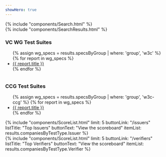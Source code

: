 ```yaml
---
showHero: true
---
```

<div class="ui one column stackable grid">
  <div class="column">
    {% include "components/Search.html" %}
  </div>
</div>

<div
  v-scope
  v-show="store.searchResults.length"
  class="ui one column stackable grid"
>
  <div class="column">
    {% include "components/SearchResults.html" %}
  </div>
</div>
<!---
<div class="ui two column stackable grid">
{% for items in homePage.blockList %}
  <div class="column">
    {%
      include "components/BlockList.html"
        listTitle: items.listTitle
        itemList: items.listItems
        buttonText: items.buttonText
    %}
  </div>
{% endfor %}
</div>
--->

<div class="ui two column stackable grid">
  <div class="column">
    <div class="ui segment">
      <h3 class="ui title">
        VC WG Test Suites
      </h3>
      <ul>
          {% assign wg_specs = results.specsByGroup | where: 'group', 'w3c' %}
        {% for report in wg_specs %}
        <li>
          <a href="/reports/{{ report.shortName | slugify }}">
            {{ report.title }}
          </a>
        </li>
        {% endfor %}
      </ul>
    </div>
  </div>
  <div class="column">
    <div class="ui segment">
      <h3 class="ui title">
        CCG Test Suites
      </h3>
      <ul>
          {% assign wg_specs = results.specsByGroup | where: 'group', 'w3c-ccg' %}
        {% for report in wg_specs %}
        <li>
          <a href="/reports/{{ report.shortName | slugify }}">
            {{ report.title }}
          </a>
        </li>
        {% endfor %}
      </ul>
    </div>
  </div>
  <div class="column">
    {%
      include "components/ScoreList.html"
        limit: 5
        buttonLink: "/issuers"
        listTitle: "Top Issuers"
        buttonText: "View the scoreboard"
        itemList: results.companiesByTestType.Issuer
    %}
  </div>
  <div class="column">
    {%
      include "components/ScoreList.html"
        limit: 5
        buttonLink: "/verifiers"
        listTitle: "Top Verifiers"
        buttonText: "View the scoreboard"
        itemList: results.companiesByTestType.Verifier
    %}
  </div>
</div>

<!--
<div class="ui one column stackable grid">
  <div class="column">
    {% include "components/TestSuiteList.html" %}
  </div>
</div>
-->
